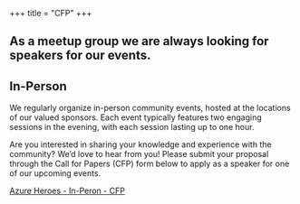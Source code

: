 +++
title = "CFP"
+++

As a meetup group we are always looking for speakers for our events.
---

## In-Person

We regularly organize in-person community events, hosted at the locations of our valued sponsors. Each event typically features two engaging sessions in the evening, with each session lasting up to one hour.

Are you interested in sharing your knowledge and experience with the community? We’d love to hear from you! Please submit your proposal through the Call for Papers (CFP) form below to apply as a speaker for one of our upcoming events.

[Azure Heroes - In-Peron - CFP ](https://sessionize.com/azure-heroes-netherlands/)
